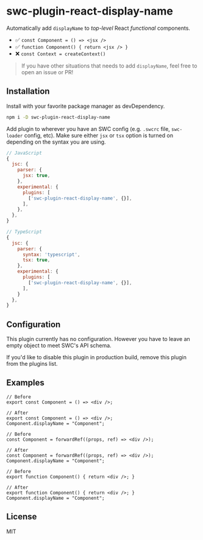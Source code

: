 # swc-plugin-react-display-name

Automatically add `displayName` to *top-level* React *functional* components.
- ✅ `const Component = () => <jsx />`
- ✅ `function Component() { return <jsx /> }`
- ❌ `const Context = createContext()`

> If you have other situations that needs to add `displayName`, feel free to open an issue or PR!

## Installation

Install with your favorite package manager as devDependency.

```bash
npm i -D swc-plugin-react-display-name
```

Add plugin to wherever you have an SWC config (e.g. `.swcrc` file, `swc-loader` config, etc). Make sure either `jsx` or `tsx` option is turned on depending on the syntax you are using.

```js
// JavaScript
{
  jsc: {
    parser: {
      jsx: true,
    },
    experimental: {
      plugins: [
        ['swc-plugin-react-display-name', {}],
      ],
    },
  },
}

// TypeScript
{
  jsc: {
    parser: {
      syntax: 'typescript',
      tsx: true,
    },
    experimental: {
      plugins: [
        ['swc-plugin-react-display-name', {}],
      ],
    }
  },
}
```

## Configuration

This plugin currently has no configuration. However you have to leave an empty object to meet SWC's API schema.

If you'd like to disable this plugin in production build, remove this plugin from the plugins list.

## Examples

```tsx
// Before
export const Component = () => <div />;

// After
export const Component = () => <div />;
Component.displayName = "Component";
```

```tsx
// Before
const Component = forwardRef((props, ref) => <div />);

// After
const Component = forwardRef((props, ref) => <div />);
Component.displayName = "Component";
```

```tsx
// Before
export function Component() { return <div />; }

// After
export function Component() { return <div />; }
Component.displayName = "Component";
```

## License

MIT
